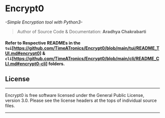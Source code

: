 # Encrypt0

*-Simple Encryption tool with Python3-*

>Author of Source Code & Documentation: **Aradhya Chakrabarti**

#### Refer to Respective READMEs in the `tui`[https://github.com/TimeATronics/Encrypt0/blob/main/tui/README_TUI.md#encrypt0] & `cli`[https://github.com/TimeATronics/Encrypt0/blob/main/cli/README_CLI.md#encrypt0-cli] folders.

## License

---
Encrypt0 is free software licensed under the General Public License, version 3.0.
Please see the license headers at the tops of individual source files.

___
